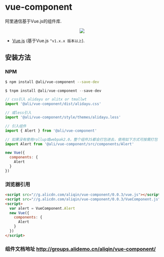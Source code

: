 # vue-component
阿里通信基于Vue.js的组件库.

<p align="center"><a href="http://web.npm.alibaba-inc.com/package/@ali/vue-component" target="_blank"><img src="https://img.shields.io/badge/tnpm-1.0.1-blue.svg?style=flat-square"></a></p>

* [Vue.js](http://vuejs.org/) (基于Vue.js `^v1.x.x 版本以上`).


## 安装方法

### NPM

```bash
$ npm install @ali/vue-component --save-dev
```


```js
$ tnpm install @ali/vue-component --save-dev

// css引入 alidayu or alitx or tmallwt
import '@ali/vue-component/dist/alidayu.css'

// 或less引入
import '@ali/vue-component/style/themes/alidayu.less'

// 引入组件
import { Alert } from '@ali/vue-component'

// 如果没有使用rollup或webpak2.0，整个组件JS都会打包进去，使用如下方式可按需打包
import Alert from '@ali/vue-component/src/components/Alert'

new Vue({
  components: {
    Alert
  }
})
```

### 浏览器引用

```html
<script src="//g.alicdn.com/aliqin/vue-component/0.0.3/vue.js"></script>
<script src="//g.alicdn.com/aliqin/vue-component/0.0.3/VueComponent.js"></script>
<script>
  var alert = VueComponent.Alert
  new Vue({
    components: {
      Alert
    }
  })
</script>
```

### 组件文档地址 http://groups.alidemo.cn/aliqin/vue-component/

